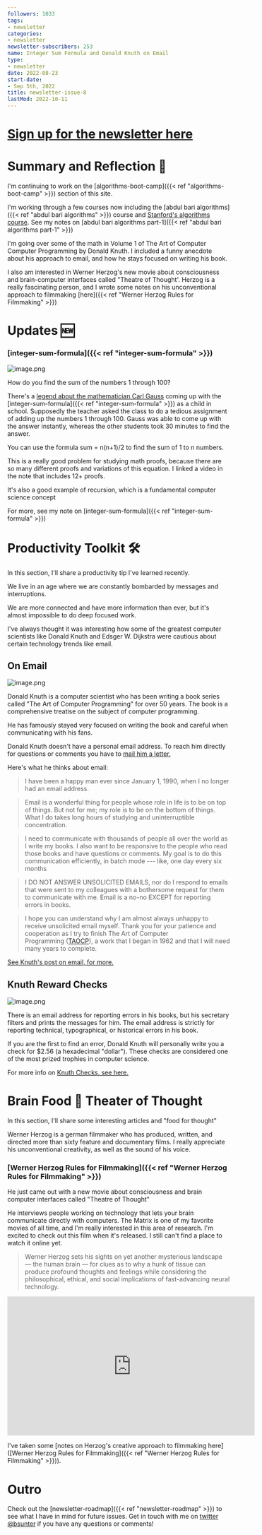 ```yaml
---
followers: 1033
tags:
- newsletter
categories:
- newsletter
newsletter-subscribers: 253
name: Integer Sum Formula and Donald Knuth on Email
type:
- newsletter
date: 2022-08-23
start-date:
- Sep 5th, 2022
title: newsletter-issue-8
lastMod: 2022-10-11
---
```

#  [Sign up for the newsletter here](https://www.getrevue.co/profile/bsunter/issues/weekly-newsletter-of-brian-sunter-issue-1-1220479)

# Summary and Reflection 🤔

I'm continuing to work on the [algorithms-boot-camp]({{< ref "algorithms-boot-camp" >}}) section of this site.

I'm working through a few courses now including the [abdul bari algorithms]({{< ref "abdul bari algorithms" >}}) course and [Stanford's algorithms course](https://stanford-cs161.github.io/winter2021/lectures/). See my notes on [abdul bari algorithms part-1]({{< ref "abdul bari algorithms part-1" >}})

I'm going over some of the math in Volume 1 of The Art of Computer Computer Programming by Donald Knuth. I included a funny anecdote about his approach to email, and how he stays focused on writing his book.

I also am interested in Werner Herzog's new movie about consciousness and brain-computer interfaces called "Theatre of Thought'. Herzog is a really fascinating person, and I wrote some notes on his unconventional approach to filmmaking [here]({{< ref "Werner Herzog Rules for Filmmaking" >}})

# Updates 🆕

### [integer-sum-formula]({{< ref "integer-sum-formula" >}})

![image.png](/assets/image_1665465573710_0.png)

How do you find the sum of the numbers 1 through 100?

There's a [legend about the mathematician Carl Gauss](https://www.americanscientist.org/article/gausss-day-of-reckoning) coming up with the [integer-sum-formula]({{< ref "integer-sum-formula" >}}) as a child in school. Supposedly the teacher asked the class to do a tedious assignment of adding up the numbers 1 through 100. Gauss was able to come up with the answer instantly, whereas the other students took 30 minutes to find the answer.

You can use the formula sum = n(n+1)/2 to find the sum of 1 to n numbers.

This is a really good problem for studying math proofs, because there are so many different proofs and variations of this equation. I linked a video in the note that includes 12+ proofs.

It's also a good example of recursion, which is a fundamental computer science concept

For more, see my note on [integer-sum-formula]({{< ref "integer-sum-formula" >}})

# Productivity Toolkit 🛠️

In this section, I'll share a productivity tip I've learned recently.

We live in an age where we are constantly bombarded by messages and interruptions.

We are more connected and have more information than ever, but it's almost impossible to do deep focused work.

I've always thought it was interesting how some of the greatest computer scientists like Donald Knuth and Edsger W. Dijkstra were cautious about certain technology trends like email.

## On Email

![image.png](/assets/image_1665467044511_0.png)

Donald Knuth is a computer scientist who has been writing a book series called "The Art of Computer Programming" for over 50 years. The book is a comprehensive treatise on the subject of computer programming.

He has famously stayed very focused on writing the book and careful when communicating with his fans.

Donald Knuth doesn't have a personal email address. To reach him directly for questions or comments you have to [mail him a letter.](https://www-cs-faculty.stanford.edu/~knuth/email.html)

Here's what he thinks about email:

> I have been a happy man ever since January 1, 1990, when I no longer had an email address.

> Email is a wonderful thing for people whose role in life is to be on top of things. But not for me; my role is to be on the bottom of things. What I do takes long hours of studying and uninterruptible concentration.

> I need to communicate with thousands of people all over the world as I write my books. I also want to be responsive to the people who read those books and have questions or comments. My goal is to do this communication efficiently, in batch mode --- like, one day every six months

> I DO NOT ANSWER UNSOLICITED EMAILS, nor do I respond to emails that were sent to my colleagues with a bothersome request for them to communicate with me. Email is a no-no EXCEPT for reporting errors in books.

> I hope you can understand why I am almost always unhappy to receive unsolicited email myself. Thank you for your patience and cooperation as I try to finish The Art of Computer Programming ([TAOCP](https://www-cs-faculty.stanford.edu/~knuth/taocp.html)), a work that I began in 1962 and that I will need many years to complete.

[See Knuth's post on email, for more.](https://www-cs-faculty.stanford.edu/~knuth/email.html)

## Knuth Reward Checks

![image.png](/assets/image_1665466908028_0.png)

There is an email address for reporting errors in his books, but his secretary filters and prints the messages for him. The email address is strictly for reporting technical, typographical, or historical errors in his book.

If you are the first to find an error, Donald Knuth will personally write you a check for $2.56 (a hexadecimal "dollar"). These checks are considered one of the most prized trophies in computer science.

For more info on [Knuth Checks, see here.](https://en.wikipedia.org/wiki/Knuth_reward_check)

# Brain Food 🧠 Theater of Thought

In this section, I'll share some interesting articles and "food for thought"

Werner Herzog is a german filmmaker who has produced, written, and directed more than sixty feature and documentary films. I really appreciate his unconventional creativity, as well as the sound of his voice.

### [Werner Herzog Rules for Filmmaking]({{< ref "Werner Herzog Rules for Filmmaking" >}})

He just came out with a new movie about consciousness and brain computer interfaces called "Theatre of Thought"

He interviews people working on technology that lets your brain communicate directly with computers. The Matrix is one of my favorite movies of all time, and I'm really interested in this area of research. I'm excited to check out this film when it's released. I still can't find a place to watch it online yet.

> Werner Herzog sets his sights on yet another mysterious landscape — the human brain — for clues as to why a hunk of tissue can produce profound thoughts and feelings while considering the philosophical, ethical, and social implications of fast-advancing neural technology.

<iframe width="560" height="315" src="https://www.youtube.com/embed/9P0nHSKwWMU" title="YouTube video player" frameborder="0" allow="accelerometer; autoplay; clipboard-write; encrypted-media; gyroscope; picture-in-picture" allowfullscreen></iframe>

I've taken some [notes on Herzog's creative approach to filmmaking here]([Werner Herzog Rules for Filmmaking]({{< ref "Werner Herzog Rules for Filmmaking" >}})).

# Outro

Check out the [newsletter-roadmap]({{< ref "newsletter-roadmap" >}}) to see what I have in mind for future issues. Get in touch with me on [twitter @bsunter](https://twitter.com) if you have any questions or comments!
